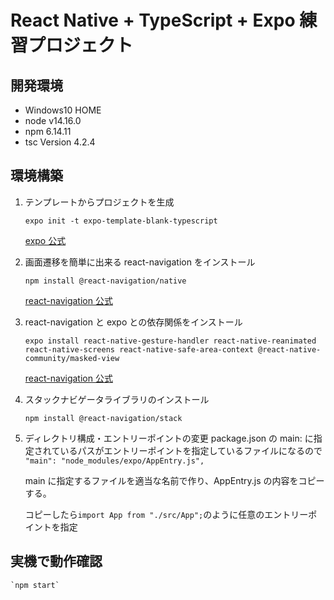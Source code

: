 # React Native + TypeScript + Expo 練習プロジェクト

## 開発環境

- Windows10 HOME
- node v14.16.0
- npm 6.14.11
- tsc Version 4.2.4

## 環境構築

1. テンプレートからプロジェクトを生成

   `expo init -t expo-template-blank-typescript`

   [expo 公式](https://docs.expo.io/guides/typescript/)

2. 画面遷移を簡単に出来る react-navigation をインストール

   `npm install @react-navigation/native`

   [react-navigation 公式](https://reactnavigation.org/docs/getting-started)

3. react-navigation と expo との依存関係をインストール

   `expo install react-native-gesture-handler react-native-reanimated react-native-screens react-native-safe-area-context @react-native-community/masked-view`

   [react-navigation 公式](https://reactnavigation.org/docs/getting-started)

4. スタックナビゲータライブラリのインストール

   `npm install @react-navigation/stack`

5. ディレクトリ構成・エントリーポイントの変更
   package.json の main: に指定されているパスがエントリーポイントを指定しているファイルになるので
   `"main": "node_modules/expo/AppEntry.js",`

   main に指定するファイルを適当な名前で作り、AppEntry.js の内容をコピーする。

   コピーしたら`import App from "./src/App";`のように任意のエントリーポイントを指定

## 実機で動作確認

    `npm start`
